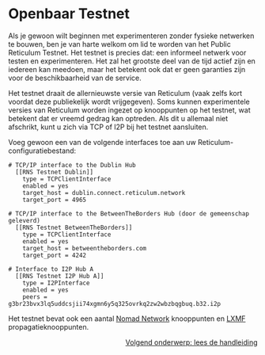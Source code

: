 # Openbaar Testnet
Als je gewoon wilt beginnen met experimenteren zonder fysieke netwerken te bouwen, ben je van harte welkom om lid te worden van het Public Reticulum Testnet. Het testnet is precies dat: een informeel netwerk voor testen en experimenteren. Het zal het grootste deel van de tijd actief zijn en iedereen kan meedoen, maar het betekent ook dat er geen garanties zijn voor de beschikbaarheid van de service.

Het testnet draait de allernieuwste versie van Reticulum (vaak zelfs kort voordat deze publiekelijk wordt vrijgegeven). Soms kunnen experimentele versies van Reticulum worden ingezet op knooppunten op het testnet, wat betekent dat er vreemd gedrag kan optreden. Als dit u allemaal niet afschrikt, kunt u zich via TCP of I2P bij het testnet aansluiten.

Voeg gewoon een van de volgende interfaces toe aan uw Reticulum-configuratiebestand:

```
# TCP/IP interface to the Dublin Hub
  [[RNS Testnet Dublin]]
    type = TCPClientInterface
    enabled = yes
    target_host = dublin.connect.reticulum.network
    target_port = 4965

# TCP/IP interface to the BetweenTheBorders Hub (door de gemeenschap geleverd)
  [[RNS Testnet BetweenTheBorders]]
    type = TCPClientInterface
    enabled = yes
    target_host = betweentheborders.com
    target_port = 4242

# Interface to I2P Hub A
  [[RNS Testnet I2P Hub A]]
    type = I2PInterface
    enabled = yes
    peers = g3br23bvx3lq5uddcsjii74xgmn6y5q325ovrkq2zw2wbzbqgbuq.b32.i2p
```

Het testnet bevat ook een aantal [Nomad Network](https://github.com/markqvist/nomadnet) knooppunten en [LXMF](https://github.com/markqvist/lxmf) propagatieknooppunten.

<p align="right"><a href="docs.html">Volgend onderwerp: lees de handleiding</a></p>

